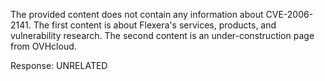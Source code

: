 The provided content does not contain any information about CVE-2006-2141. The first content is about Flexera's services, products, and vulnerability research. The second content is an under-construction page from OVHcloud.

Response: UNRELATED